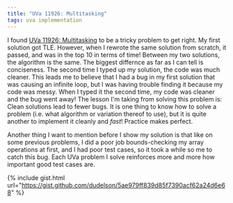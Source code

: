 ```yaml
---
title: "UVa 11926: Multitasking"
tags: uva implementation
---
```

I found [UVa 11926: Multitasking](https://uva.onlinejudge.org/index.php?option=com_onlinejudge&Itemid=8&category=24&page=show_problem&problem=3077) to be a tricky problem to get right. <!--more--> My first solution got TLE. However, when I rewrote the same solution from scratch, it passed, and was in the top 10 in terms of time! Between my two solutions, the algorithm is the same. The biggest differnce as far as I can tell is conciseness. The second time I typed up my solution, the code was much cleaner. This leads me to believe that I had a bug in my first solution that was causing an infinite loop, but I was having trouble finding it because my code was messy. When I typed it the second time, my code was cleaner and the bug went away! The lesson I'm taking from solving this problem is: Clean solutions lead to fewer bugs. It is one thing to know how to solve a problem (i.e. what algorithm or variation thereof to use), but it is quite another to implement it cleanly and *fast*! Practice makes perfect.

Another thing I want to mention before I show my solution is that like on some previous problems, I did a poor job bounds-checking my array operations at first, and I had poor test cases, so it took a while so me to catch this bug. Each UVa problem I solve reinforces more and more how important good test cases are.

{% include gist.html url="https://gist.github.com/dudelson/5ae979ff839d85f7390acf62a24d6e68" %}
